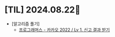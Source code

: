 # [TIL] 2024.08.22📒

 
* [알고리즘 풀기]
  * [프로그래머스 - 카카오 2022 / Lv 1. 신고 결과 받기](https://haemggi.tistory.com/67)
